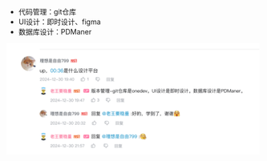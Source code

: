 



- 代码管理：git仓库
- UI设计：即时设计、figma
- 数据库设计：PDManer

![image-20250223030149717](./20240223-project-env.assets/image-20250223030149717.png)